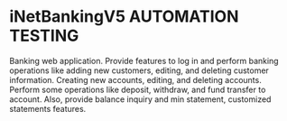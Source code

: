 # iNetBankingV5 AUTOMATION TESTING
Banking web application. 
Provide features to log in and perform banking operations like adding new customers, editing, and deleting customer information. 
Creating new accounts, editing, and deleting accounts. Perform some operations like deposit, withdraw, and fund transfer to account. 
Also, provide balance inquiry and min statement, customized statements features.
